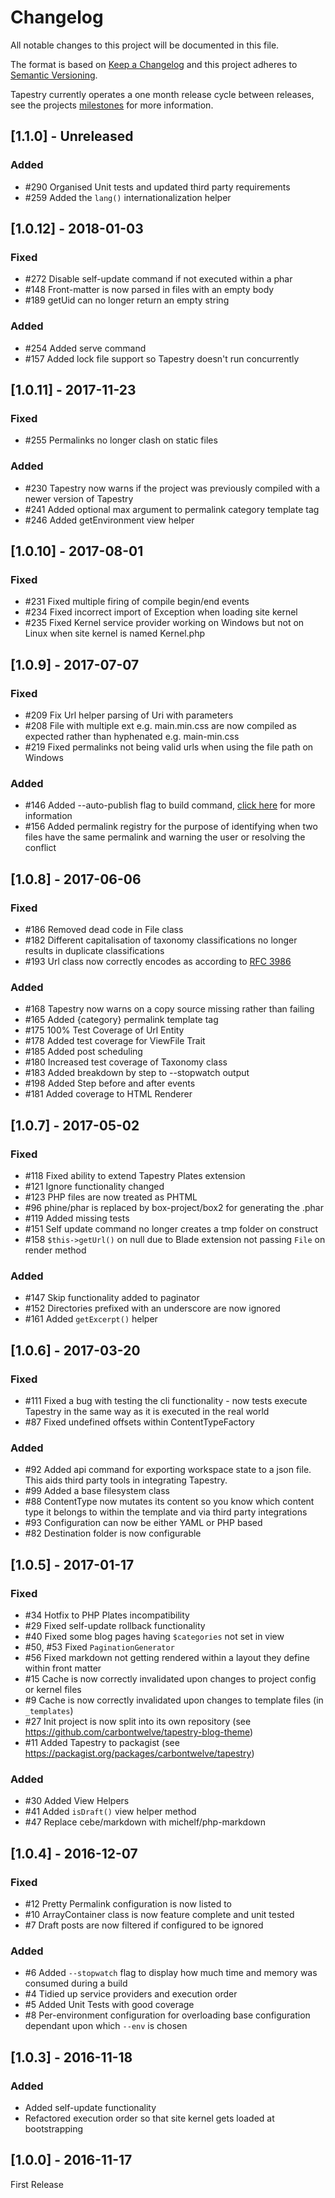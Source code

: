 # Changelog
All notable changes to this project will be documented in this file.

The format is based on [Keep a Changelog](http://keepachangelog.com/en/1.0.0/)
and this project adheres to [Semantic Versioning](http://semver.org/spec/v2.0.0.html).

Tapestry currently operates a one month release cycle between releases, see the projects [milestones](https://github.com/tapestry-cloud/tapestry/milestones) for more information.

## [1.1.0] - Unreleased

### Added
- #290 Organised Unit tests and updated third party requirements
- #259 Added the `lang()` internationalization helper

## [1.0.12] - 2018-01-03

### Fixed
- #272 Disable self-update command if not executed within a phar
- #148 Front-matter is now parsed in files with an empty body
- #189 getUid can no longer return an empty string

### Added
- #254 Added serve command
- #157 Added lock file support so Tapestry doesn't run concurrently

## [1.0.11] - 2017-11-23

### Fixed
- #255 Permalinks no longer clash on static files

### Added
- #230 Tapestry now warns if the project was previously compiled with a newer version of Tapestry
- #241 Added optional max argument to permalink category template tag 
- #246 Added getEnvironment view helper

## [1.0.10] - 2017-08-01
### Fixed
- #231 Fixed multiple firing of compile begin/end events
- #234 Fixed incorrect import of Exception when loading site kernel
- #235 Fixed Kernel service provider working on Windows but not on Linux when site kernel is named Kernel.php

## [1.0.9] - 2017-07-07
### Fixed
- #209 Fix Url helper parsing of Uri with parameters
- #208 File with multiple ext e.g. main.min.css are now compiled as expected rather than hyphenated e.g. main-min.css
- #219 Fixed permalinks not being valid urls when using the file path on Windows

### Added
- #146 Added --auto-publish flag to build command, [click here](https://www.tapestry.cloud/documentation/commands/#build-command) for more information
- #156 Added permalink registry for the purpose of identifying when two files have the same permalink and warning the user or resolving the conflict

## [1.0.8] - 2017-06-06
### Fixed
- #186 Removed dead code in File class
- #182 Different capitalisation of taxonomy classifications no longer results in duplicate classifications
- #193 Url class now correctly encodes as according to [RFC 3986](http://www.faqs.org/rfcs/rfc3986.html) 

### Added
- #168 Tapestry now warns on a copy source missing rather than failing
- #165 Added {category} permalink template tag
- #175 100% Test Coverage of Url Entity
- #178 Added test coverage for ViewFile Trait
- #185 Added post scheduling
- #180 Increased test coverage of Taxonomy class
- #183 Added breakdown by step to --stopwatch output
- #198 Added Step before and after events
- #181 Added coverage to HTML Renderer

## [1.0.7] - 2017-05-02
### Fixed
- #118 Fixed ability to extend Tapestry Plates extension
- #121 Ignore functionality changed
- #123 PHP files are now treated as PHTML
- #96 phine/phar is replaced by box-project/box2 for generating the .phar
- #119 Added missing tests
- #151 Self update command no longer creates a tmp folder on construct
- #158 `$this->getUrl()` on null due to Blade extension not passing `File` on render method

### Added
- #147 Skip functionality added to paginator 
- #152 Directories prefixed with an underscore are now ignored
- #161 Added `getExcerpt()` helper

## [1.0.6] - 2017-03-20
### Fixed
- #111 Fixed a bug with testing the cli functionality - now tests execute Tapestry in the same way as it is executed in the real world
- #87 Fixed undefined offsets within ContentTypeFactory

### Added
- #92 Added api command for exporting workspace state to a json file. This aids third party tools in integrating Tapestry.
- #99 Added a base filesystem class
- #88 ContentType now mutates its content so you know which content type it belongs to within the template and via third party integrations
- #93 Configuration can now be either YAML or PHP based
- #82 Destination folder is now configurable

## [1.0.5] - 2017-01-17

### Fixed
- #34 Hotfix to PHP Plates incompatibility
- #29 Fixed self-update rollback functionality
- #40 Fixed some blog pages having `$categories` not set in view
- #50, #53 Fixed `PaginationGenerator`
- #56 Fixed markdown not getting rendered within a layout they define within front matter
- #15 Cache is now correctly invalidated upon changes to project config or kernel files
- #9 Cache is now correctly invalidated upon changes to template files (in `_templates`)
- #27 Init project is now split into its own repository (see https://github.com/carbontwelve/tapestry-blog-theme)
- #11 Added Tapestry to packagist (see https://packagist.org/packages/carbontwelve/tapestry)

### Added
- #30 Added View Helpers
- #41 Added `isDraft()` view helper method
- #47 Replace cebe/markdown with michelf/php-markdown

## [1.0.4] - 2016-12-07

### Fixed
- #12 Pretty Permalink configuration is now listed to
- #10 ArrayContainer class is now feature complete and unit tested
- #7 Draft posts are now filtered if configured to be ignored

### Added
- #6 Added `--stopwatch` flag to display how much time and memory was consumed during a build
- #4 Tidied up service providers and execution order
- #5 Added Unit Tests with good coverage
- #8 Per-environment configuration for overloading base configuration dependant upon which `--env` is chosen

## [1.0.3] - 2016-11-18

### Added
- Added self-update functionality
- Refactored execution order so that site kernel gets loaded at bootstrapping

## [1.0.0] - 2016-11-17
First Release